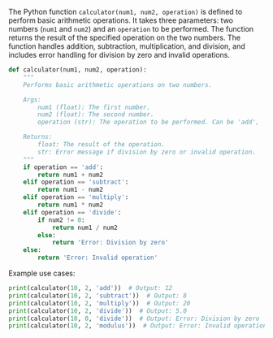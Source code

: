  The Python function `calculator(num1, num2, operation)` is defined to perform basic arithmetic operations. It takes three parameters: two numbers (`num1` and `num2`) and an `operation` to be performed. The function returns the result of the specified operation on the two numbers. The function handles addition, subtraction, multiplication, and division, and includes error handling for division by zero and invalid operations.

```python
def calculator(num1, num2, operation):
    """
    Performs basic arithmetic operations on two numbers.

    Args:
        num1 (float): The first number.
        num2 (float): The second number.
        operation (str): The operation to be performed. Can be 'add', 'subtract', 'multiply', or 'divide'.

    Returns:
        float: The result of the operation.
        str: Error message if division by zero or invalid operation.
    """
    if operation == 'add':
        return num1 + num2
    elif operation == 'subtract':
        return num1 - num2
    elif operation == 'multiply':
        return num1 * num2
    elif operation == 'divide':
        if num2 != 0:
            return num1 / num2
        else:
            return 'Error: Division by zero'
    else:
        return 'Error: Invalid operation'
```

Example use cases:
```python
print(calculator(10, 2, 'add'))  # Output: 12
print(calculator(10, 2, 'subtract'))  # Output: 8
print(calculator(10, 2, 'multiply'))  # Output: 20
print(calculator(10, 2, 'divide'))  # Output: 5.0
print(calculator(10, 0, 'divide'))  # Output: Error: Division by zero
print(calculator(10, 2, 'modulus'))  # Output: Error: Invalid operation
``` 